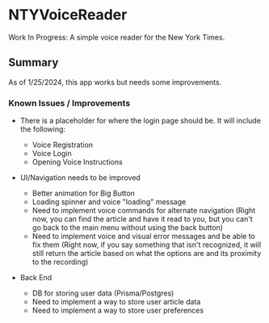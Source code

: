 # NTYVoiceReader

Work In Progress: A simple voice reader for the New York Times.

## Summary

As of 1/25/2024, this app works but needs some improvements.

### Known Issues / Improvements

- There is a placeholder for where the login page should be. It will include the following:
  - Voice Registration
  - Voice Login
  - Opening Voice Instructions

- UI/Navigation needs to be improved
  - Better animation for Big Button
  - Loading spinner and voice "loading" message
  - Need to implement voice commands for alternate navigation (Right now, you can find the article and have it read to you, but you can't go back to the main menu without using the back button)
  - Need to implement voice and visual error messages and be able to fix them (Right now, if you say something that isn't recognized, it will still return the article based on what the options are and its proximity to the recording)
- Back End
  - DB for storing user data (Prisma/Postgres)
  - Need to implement a way to store user article data
  - Need to implement a way to store user preferences
